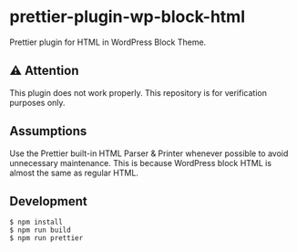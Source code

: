 # prettier-plugin-wp-block-html

Prettier plugin for HTML in WordPress Block Theme.

## ⚠️ Attention

This plugin does not work properly. This repository is for verification purposes only.

## Assumptions

Use the Prettier built-in HTML Parser & Printer whenever possible to avoid unnecessary maintenance. This is because WordPress block HTML is almost the same as regular HTML.

## Development

```shell
$ npm install
$ npm run build
$ npm run prettier
```
